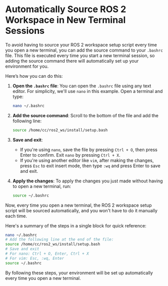 # Automatically Source ROS 2 Workspace in New Terminal Sessions

To avoid having to source your ROS 2 workspace setup script every time you open a new terminal, you can add the source command to your `.bashrc` file. This file is executed every time you start a new terminal session, so adding the source command there will automatically set up your environment for you.

Here’s how you can do this:

1. **Open the `.bashrc` file**:
   You can open the `.bashrc` file using any text editor. For simplicity, we'll use `nano` in this example. Open a terminal and type:
   ```bash
   nano ~/.bashrc
   ```

2. **Add the source command**:
   Scroll to the bottom of the file and add the following line:
   ```bash
   source /home/cc/ros2_ws/install/setup.bash
   ```

3. **Save and exit**:
   - If you're using `nano`, save the file by pressing `Ctrl + O`, then press Enter to confirm. Exit `nano` by pressing `Ctrl + X`.
   - If you're using another editor like `vim`, after making the changes, press `Esc` to exit insert mode, then type `:wq` and press Enter to save and exit.

4. **Apply the changes**:
   To apply the changes you just made without having to open a new terminal, run:
   ```bash
   source ~/.bashrc
   ```

Now, every time you open a new terminal, the ROS 2 workspace setup script will be sourced automatically, and you won't have to do it manually each time.

Here's a summary of the steps in a single block for quick reference:

```bash
nano ~/.bashrc
# Add the following line at the end of the file:
source /home/cc/ros2_ws/install/setup.bash
# Save and exit
# For nano: Ctrl + O, Enter, Ctrl + X
# For vim: Esc, :wq, Enter
source ~/.bashrc
```

By following these steps, your environment will be set up automatically every time you open a new terminal.